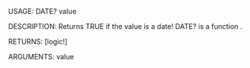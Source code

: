 USAGE:
     DATE? value 

DESCRIPTION:
     Returns TRUE if the value is a date!
     DATE? is a function .

RETURNS: [logic!]

ARGUMENTS:
    value
